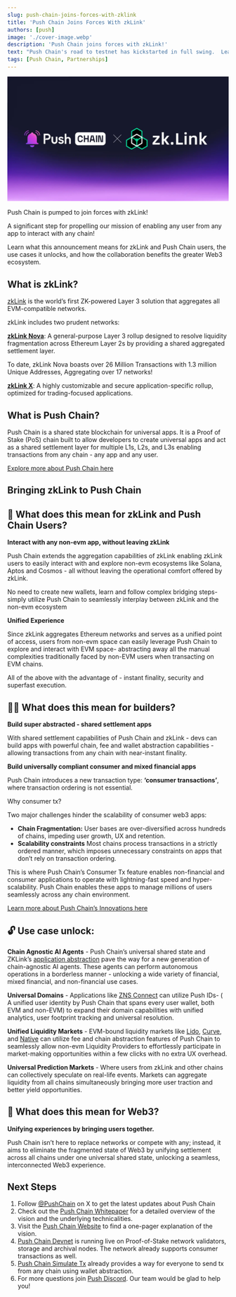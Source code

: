 ```yaml
---
slug: push-chain-joins-forces-with-zklink
title: 'Push Chain Joins Forces With zkLink'
authors: [push]
image: './cover-image.webp'
description: 'Push Chain joins forces with zkLink!'
text: "Push Chain's road to testnet has kickstarted in full swing.  Learn everything about our collaboration with zkLink - what it means for Push and zkLink users, the use cases it unlocks and more!"
tags: [Push Chain, Partnerships]
---
```


![Cover image of Push Chain Join forces with zkLink ](./cover-image.webp)

<!--truncate-->

Push Chain is pumped to join forces with zkLink!

A significant step for propelling our mission of enabling any user from any app to interact with any chain!

Learn what this announcement means for zkLink and Push Chain users, the use cases it unlocks, and how the collaboration benefits the greater Web3 ecosystem.

## What is zkLink?

[zkLink](https://zk.link/) is the world’s first ZK-powered Layer 3 solution that aggregates all EVM-compatible networks.

zkLink includes two prudent networks:

**[zkLink Nova](https://zklink.io/)**: A general-purpose Layer 3 rollup designed to resolve liquidity fragmentation across Ethereum Layer 2s by providing a shared aggregated settlement layer.

To date, zkLink Nova boasts over 26 Million Transactions with 1.3 million Unique Addresses, Aggregating over 17 networks!

**[zkLink X](https://zk.link/X)**: A highly customizable and secure application-specific rollup, optimized for trading-focused applications.

## What is Push Chain?

Push Chain is a shared state blockchain for universal apps. It is a Proof of Stake (PoS) chain
built to allow developers to create universal apps and act as a shared settlement layer for multiple L1s, L2s, and L3s enabling transactions from any chain - any app and any user.

[Explore more about Push Chain here](https://push.org)

## Bringing zkLink to Push Chain

## 👥 What does this mean for zkLink and Push Chain Users?

**Interact with any non-evm app, without leaving zkLink**

Push Chain extends the aggregation capabilities of zkLink enabling zkLink users to easily interact with and explore non-evm ecosystems like Solana, Aptos and Cosmos - all without leaving the operational comfort offered by zkLink.

No need to create new wallets, learn and follow complex bridging steps- simply utilize Push Chain to seamlessly interplay between zkLink and the non-evm ecosystem

**Unified Experience**

Since zkLink aggregates Ethereum networks and serves as a unified point of access, users from non-evm space can easily leverage Push Chain to explore and interact with EVM space- abstracting away all the manual complexities traditionally faced by non-EVM users when transacting on EVM chains.

All of the above with the advantage of - instant finality, security and superfast execution.

## 👷‍♂️ What does this mean for builders?

**Build super abstracted - shared settlement apps**

With shared settlement capabilities of Push Chain and zkLink - devs can build apps with powerful chain, fee and wallet abstraction capabilities - allowing transactions from any chain with near-instant finality.

**Build universally compliant consumer and mixed financial apps**

Push Chain introduces a new transaction type: **‘consumer transactions’**, where transaction ordering is not essential.

Why consumer tx?

Two major challenges hinder the scalability of consumer web3 apps:

- **Chain Fragmentation:** User bases are over-diversified across hundreds of chains, impeding user growth, UX and retention.
- **Scalability constraints** Most chains process transactions in a strictly ordered manner, which imposes unnecessary constraints on apps that don’t rely on transaction ordering.

This is where Push Chain’s Consumer Tx feature enables non-financial and consumer applications to operate with lightning-fast speed and hyper-scalability. Push Chain enables these apps to manage millions of users seamlessly across any chain environment.

[Learn more about Push Chain’s Innovations here](https://push.org/blog/innovations-by-push-chain/)

## 🔓 Use case unlock:

**Chain Agnostic AI Agents** - Push Chain’s universal shared state and ZKLink’s [application abstraction](https://blog.zk.link/zklink-research-roadmap-ai-agents-in-application-abstraction-fff297ef4577) pave the way for a new generation of chain-agnostic AI agents. These agents can perform autonomous operations in a borderless manner - unlocking a wide variety of financial, mixed financial, and non-financial use cases.

**Universal Domains** - Applications like [ZNS Connect](https://zns.bio/) can utilize Push IDs- ( A unified user identity by Push Chain that spans every user wallet, both EVM and non-EVM) to expand their domain capabilities with unified analytics, user footprint tracking and universal resolution.

**Unified Liquidity Markets** - EVM-bound liquidity markets like [Lido](https://lido.fi/), [Curve](https://curve.fi/#/ethereum/swap), and [Native](https://native.org/app/credit-pool/) can utilize fee and chain abstraction features of Push Chain to seamlessly allow non-evm Liquidity Providers to effortlessly participate in market-making opportunities within a few clicks with no extra UX overhead.

**Universal Prediction Markets** - Where users from zkLink and other chains can collectively speculate on real-life events. Markets can aggregate liquidity from all chains simultaneously bringing more user traction and better yield opportunities.

## **🌌** What does this mean for Web3?

**Unifying experiences by bringing users together.**

Push Chain isn’t here to replace networks or compete with any; instead, it aims to eliminate the fragmented state of Web3 by unifying settlement across all chains under one universal shared state, unlocking a seamless, interconnected Web3 experience.

## Next Steps

1. Follow [@PushChain](https://x.com/PushChain) on X to get the latest updates about Push Chain
2. Check out the [Push Chain Whitepaper](https://whitepaper.push.org/) for a detailed overview of the vision and the underlying technicalities.
3. Visit the [Push Chain Website](https://push.org/chain) to find a one-pager explanation of the vision.
4. [Push Chain Devnet](https://scan.push.org/?) is running live on Proof-of-Stake network validators, storage and archival nodes. The network already supports consumer transactions as well.
5. [Push Chain Simulate Tx](https://simulate.push.org/) already provides a way for everyone to send tx from any chain using wallet abstraction.
6. For more questions join [Push Discord](https://discord.com/invite/pushchain). Our team would be glad to help you!
